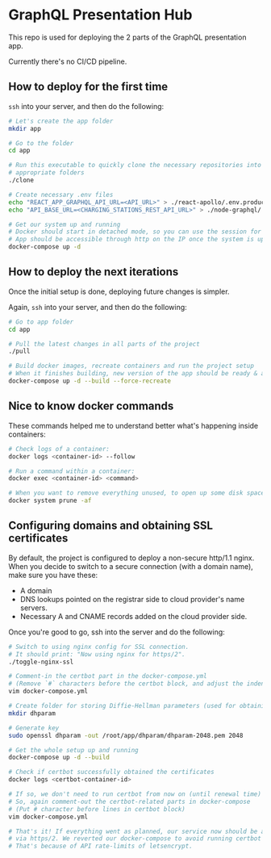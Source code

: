 # GraphQL Presentation Hub

This repo is used for deploying the 2 parts of the GraphQL presentation app.

Currently there's no CI/CD pipeline.

## How to deploy for the first time

`ssh` into your server, and then do the following:

```sh
# Let's create the app folder
mkdir app

# Go to the folder
cd app

# Run this executable to quickly clone the necessary repositories into
# appropriate folders
./clone

# Create necessary .env files
echo "REACT_APP_GRAPHQL_API_URL=<API_URL>" > ./react-apollo/.env.production
echo "API_BASE_URL=<CHARGING_STATIONS_REST_API_URL>" > ./node-graphql/.env

# Get our system up and running
# Docker should start in detached mode, so you can use the session for other things.
# App should be accessible through http on the IP once the system is up and running.
docker-compose up -d
```

## How to deploy the next iterations

Once the initial setup is done, deploying future changes is simpler.

Again, `ssh` into your server, and then do the following:

```sh
# Go to app folder
cd app

# Pull the latest changes in all parts of the project
./pull

# Build docker images, recreate containers and run the project setup
# When it finishes building, new version of the app should be ready & accessible.
docker-compose up -d --build --force-recreate
```

## Nice to know docker commands

These commands helped me to understand better what's happening inside containers:

```sh
# Check logs of a container:
docker logs <container-id> --follow

# Run a command within a container:
docker exec <container-id> <command>

# When you want to remove everything unused, to open up some disk space
docker system prune -af
```

## Configuring domains and obtaining SSL certificates

By default, the project is configured to deploy a non-secure http/1.1 nginx.
When you decide to switch to a secure connection (with a domain name), make sure
you have these:
- A domain
- DNS lookups pointed on the registrar side to cloud provider's name servers. 
- Necessary A and CNAME records added on the cloud provider side.

Once you're good to go, ssh into the server and do the following:

```sh
# Switch to using nginx config for SSL connection.
# It should print: "Now using nginx for https/2".
./toggle-nginx-ssl

# Comment-in the certbot part in the docker-compose.yml
# (Remove `#` characters before the certbot block, and adjust the indentation)
vim docker-compose.yml

# Create folder for storing Diffie-Hellman parameters (used for obtaining SSL certificates)
mkdir dhparam

# Generate key
sudo openssl dhparam -out /root/app/dhparam/dhparam-2048.pem 2048

# Get the whole setup up and running
docker-compose up -d --build

# Check if certbot successfully obtained the certificates
docker logs <certbot-container-id>

# If so, we don't need to run certbot from now on (until renewal time)
# So, again comment-out the certbot-related parts in docker-compose
# (Put # character before lines in certbot block)
vim docker-compose.yml

# That's it! If everything went as planned, our service now should be accessible
# via https/2. We reverted our docker-compose to avoid running certbot on every deploy.
# That's because of API rate-limits of letsencrypt.
```
